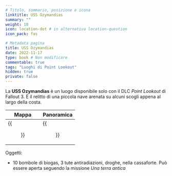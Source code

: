 ```yaml
---
# Titolo, sommario, posizione e icona
linktitle: USS Ozymandias
summary: ""
weight: 10
icon: location-dot # in alternativa location-question
icon_pack: fas

# Metadata pagina
title: USS Ozymandias
date: 2022-11-17
type: book # Non modificare
commentable: true
tags: "Luoghi di Point Lookout"
hidden: true
private: false 
---
```


<div class="fo3">

La **USS Ozymandias** è un luogo disponibile solo con il DLC *Point Lookout* di Fallout 3. È il relitto di una piccola nave arenata su alcuni scogli appena al largo della costa.

| Mappa  | Panoramica |
| -----  | ---------- |
|  {{<figure src="fo3/Ozymandias_loc.webp">}}                 |   {{<figure src="fo3/USS_Ozymandias.webp">}}        | 


Oggetti:
- 10 bombole di biogas, 3 tute antiradiazioni, droghe, nella cassaforte. Può essere aperta seguendo la missione *Una terra antica*

</div>
